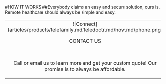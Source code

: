 #HOW IT WORKS
##Everybody claims an easy and secure solution, ours is.<br/>Remote healthcare should always be simple and easy.
<br/>

|   |   |   |
|:------:|:----------:|:----------:|
| ![Connect] (articles/products/telefamily.md/teledoctr.md/how.md/phone.png)<p class="how-title">CONTACT US</p><br/><p class="how-description">Call or email us to learn more and get your custom quote!  Our promise is to always be affordable.</p> | ![Configure] (articles/products/telefamily.md/teledoctr.md/how.md/configure.png)<p class="how-title">CONFIGURE & INSTALL</p><br/><p class="how-description">We'll configure and install your customized remote healthcare system.</p> | ![Done] (articles/products/telefamily.md/teledoctr.md/how.md/done.png)<p class="how-title">YAY! DONE</p><br/><p class="how-description">Sit back and see happy colleagues and patients!</p > |